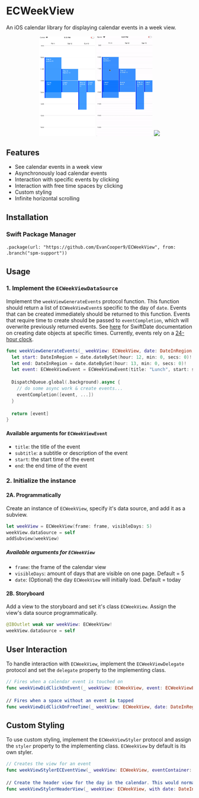 # ECWeekView
An iOS calendar library for displaying calendar events in a week view.

<p align="center">
    <img src="Media/screen1.png" width="30%" height="auto">
    <img src="Media/interacting_with_events.gif" width="30%" height="auto">
    <img src="Media/scrolling_through_events.gif" width="30%" height="auto">
</p>

## Features
- See calendar events in a week view
- Asynchronously load calendar events
- Interaction with specific events by clicking
- Interaction with free time spaces by clicking
- Custom styling
- Infinite horizontal scrolling

## Installation
### Swift Package Manager
```
.package(url: "https://github.com/EvanCooper9/ECWeekView", from: .branch("spm-support"))
```

## Usage
### 1. Implement the `ECWeekViewDataSource`
Implement the `weekViewGenerateEvents` protocol function. This function should return a list of `ECWeekViewEvent`s specific to the day of `date`. Events that can be created immediately should be returned to this function. Events that require time to create should be passed to `eventCompletion`, which will overwrite previously returned events. See [here](malcommac.github.io/SwiftDate/manipulate_dates.html#dateatunit) for SwiftDate documentation on creating date objects at specific times. Currently, events rely on a [24-hour clock](https://en.wikipedia.org/wiki/24-hour_clock).

```Swift
func weekViewGenerateEvents(_ weekView: ECWeekView, date: DateInRegion, eventCompletion: @escaping ([ECWeekViewEvent]?) -> Void) -> [ECWeekViewEvent]? {
  let start: DateInRegion = date.dateBySet(hour: 12, min: 0, secs: 0)!
  let end: DateInRegion = date.dateBySet(hour: 13, min: 0, secs: 0)!
  let event: ECWeekViewEvent = ECWeekViewEvent(title: "Lunch", start: start, end: end)

  DispatchQueue.global(.background).async {
    // do some async work & create events...
    eventCompletion([event, ...])
  }

  return [event]
}
```
#### Available arguments for `ECWeekViewEvent`
- `title`: the title of the event
- `subtitle`: a subtitle or description of the event
- `start`: the start time of the event
- `end`: the end time of the event

### 2. Initialize the instance
#### 2A. Programmatically
Create an instance of `ECWeekView`, specify it's data source, and add it as a subview.

```Swift
let weekView = ECWeekView(frame: frame, visibleDays: 5)
weekView.dataSource = self
addSubview(weekView)
```
##### Available arguments for `ECWeekView`
- `frame`: the frame of the calendar view
- `visibleDays`: amount of days that are visible on one page. Default = 5
- `date`: (Optional) the day `ECWeekView` will initially load. Default = today

#### 2B. Storyboard
Add a view to the storyboard and set it's class `ECWeekView`. Assign the view's data source programmatically.
```Swift
@IBOutlet weak var weekView: ECWeekView!
weekView.dataSource = self
```

## User Interaction
To handle interaction with `ECWeekView`, implement the `ECWeekViewDelegate` protocol and set the `delegate` property to the implementing class.

```Swift
// Fires when a calendar event is touched on
func weekViewDidClickOnEvent(_ weekView: ECWeekView, event: ECWeekViewEvent, view: UIView)

// Fires when a space without an event is tapped
func weekViewDidClickOnFreeTime(_ weekView: ECWeekView, date: DateInRegion)
```

## Custom Styling
To use custom styling, implement the `ECWeekViewStyler` protocol and assign the `styler` property to the implementing class. `ECWeekView` by default is its own styler.

```Swift
// Creates the view for an event
func weekViewStylerECEventView(_ weekView: ECWeekView, eventContainer: CGRect, event: ECWeekViewEvent) -> UIView

// Create the header view for the day in the calendar. This would normally contain information about the date
func weekViewStylerHeaderView(_ weekView: ECWeekView, with date: DateInRegion, in cell: UICollectionViewCell) -> UIView
```
